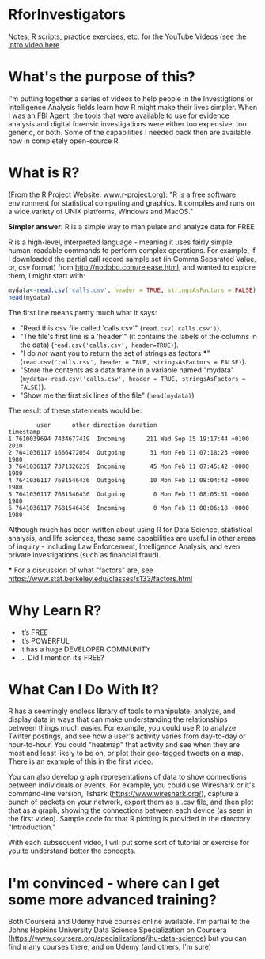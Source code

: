 # RforInvestigators
Notes, R scripts, practice exercises, etc. for the YouTube Videos (see the [intro video here](https://www.youtube.com/watch?v=wEKVxeIRBXU)

# What's the purpose of this? 

I'm putting together a series of videos to help people in the Investigtions or Intelligence Analysis fields learn how R might make their lives simpler. When I was an FBI Agent, the tools that were available to use for evidence analysis and digital forensic investigations were either too expensive, too generic, or both. Some of the capabilities I needed back then are available now in completely open-source R.

# What is R?

(From the R Project Website: www.r-project.org): "R is a free software environment for statistical computing and graphics. It compiles and runs on a wide variety of UNIX platforms, Windows and MacOS."

**Simpler answer**: R is a simple way to manipulate and analyze data for FREE

R is a high-level, interpreted language - meaning it uses fairly simple, human-readable commands to perform complex operations. For example, if I downloaded the partial call record sample set (in Comma Separated Value, or, csv format) from http://nodobo.com/release.html, and wanted to explore them, I might start with:
~~~R
mydata<-read.csv('calls.csv', header = TRUE, stringsAsFactors = FALSE)
head(mydata)
~~~
The first line means pretty much what it says:
- "Read this csv file called 'calls.csv'" (`read.csv('calls.csv')`). 
- "The file's first line is a 'header'" (it contains the labels of the columns in the data) (`read.csv('calls.csv', header=TRUE)`). 
- "I do _not_ want you to return the set of strings as factors __*__" (`read.csv('calls.csv', header = TRUE, stringsAsFactors = FALSE)`). 
- "Store the contents as a data frame in a variable named "mydata" (`mydata<-read.csv('calls.csv', header = TRUE, stringsAsFactors = FALSE)`).
- "Show me the first six lines of the file" (`head(mydata)`)

The result of these statements would be:
~~~
        user      other direction duration                      timestamp
1 7610039694 7434677419  Incoming      211 Wed Sep 15 19:17:44 +0100 2010
2 7641036117 1666472054  Outgoing       31 Mon Feb 11 07:18:23 +0000 1980
3 7641036117 7371326239  Incoming       45 Mon Feb 11 07:45:42 +0000 1980
4 7641036117 7681546436  Outgoing       10 Mon Feb 11 08:04:42 +0000 1980
5 7641036117 7681546436  Outgoing        0 Mon Feb 11 08:05:31 +0000 1980
6 7641036117 7681546436  Incoming        0 Mon Feb 11 08:06:18 +0000 1980
~~~

Although much has been written about using R for Data Science, statistical analysis, and life sciences, these same capabilities are useful in other areas of inquiry - including Law Enforcement, Intelligence Analysis, and even private investigations (such as financial fraud).

__*__ For a discussion of what "factors" are, see https://www.stat.berkeley.edu/classes/s133/factors.html

# Why Learn R?
- It’s FREE
- It’s POWERFUL
- It has a huge DEVELOPER COMMUNITY
- … Did I mention it’s FREE?

# What Can I Do With It?

R has a seemingly endless library of tools to manipulate, analyze, and display data in ways that can make understanding the relationships between things much easier. For example, you could use R to analyze Twitter postings, and see how a user's activity varies from day-to-day or hour-to-hour. You could "heatmap" that activity and see when they are most and least likely to be on, or plot their geo-tagged tweets on a map. There is an example of this in the first video.

You can also develop graph representations of data to show connections between individuals or events. For example, you could use Wireshark or it's command-line version, Tshark (https://www.wireshark.org/), capture a bunch of packets on your network, export them as a .csv file, and then plot that as a graph, showing the connections between each device (as seen in the first video). Sample code for that R plotting is provided in the directory "Introduction."

With each subsequent video, I will put some sort of tutorial or exercise for you to understand better the concepts.

# I'm convinced - where can I get some more advanced training?
Both Coursera and Udemy have courses online available. I'm partial to the Johns Hopkins University Data Science Specialization on Coursera (https://www.coursera.org/specializations/jhu-data-science) but you can find many courses there, and on Udemy (and others, I'm sure)
